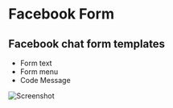 # Facebook Form


## Facebook chat form templates
- Form text
- Form menu
- Code Message

![Screenshot](https://i.imgur.com/IQ0QsxZ.png)
